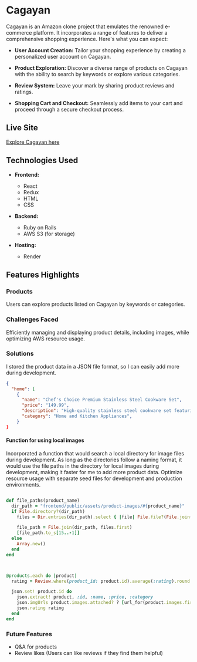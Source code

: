 # Cagayan

Cagayan is an Amazon clone project that emulates the renowned e-commerce platform. It incorporates a range of features to deliver a comprehensive shopping experience. Here's what you can expect:

- **User Account Creation:** Tailor your shopping experience by creating a personalized user account on Cagayan.

- **Product Exploration:** Discover a diverse range of products on Cagayan with the ability to search by keywords or explore various categories.

- **Review System:** Leave your mark by sharing product reviews and ratings.

- **Shopping Cart and Checkout:** Seamlessly add items to your cart and proceed through a secure checkout process.



## Live Site

[Explore Cagayan here](https://cagayan.onrender.com/)

## Technologies Used

- **Frontend:**
  - React
  - Redux
  - HTML
  - CSS

- **Backend:**
  - Ruby on Rails
  - AWS S3 (for storage)

- **Hosting:**
  - Render



## Features Highlights

### Products

Users can explore products listed on Cagayan by keywords or categories.

### Challenges Faced

Efficiently managing and displaying product details, including images, while optimizing AWS resource usage.

### Solutions

I stored the product data in a JSON file format, so I can easily add more during development.

```json
{
  "home": [
    {
      "name": "Chef's Choice Premium Stainless Steel Cookware Set",
      "price": "149.99",
      "description": "High-quality stainless steel cookware set featuring a variety of pots and pans. Durable, non-reactive, and suitable for a wide range of cooking styles.",
      "category": "Home and Kitchen Appliances",
    }
}

```

#### Function for using local images
Incorporated a function that would search a local directory for image files during development. As long as the directories follow a naming format, it would use the file paths in the directory for local images during development, making it faster for me to add more product data.
Optimize resource usage with separate seed files for development and production environments.

``` ruby

def file_paths(product_name)
  dir_path = "frontend/public/assets/product-images/#{product_name}"
  if File.directory?(dir_path)
    files = Dir.entries(dir_path).select { |file| File.file?(File.join(dir_path, file)) }

    file_path = File.join(dir_path, files.first)
    [file_path.to_s[15..-1]]
  else
    Array.new()
  end
end



@products.each do |product|
  rating = Review.where(product_id: product.id).average(:rating).round

  json.set! product.id do
    json.extract! product, :id, :name, :price, :category
    json.imgUrls product.images.attached? ? [url_for(product.images.first)] : file_paths(product.name)
    json.rating rating
  end
end
```
 
### Future Features
- Q&A for products
- Review likes (Users can like reviews if they find them helpful)
